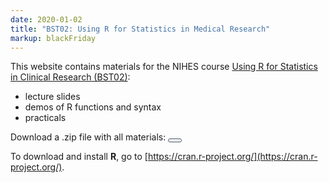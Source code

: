```yaml
---
date: 2020-01-02
title: "BST02: Using R for Statistics in Medical Research"
markup: blackFriday
---
```


<style>
.btn {
padding: 2px 10px; 
cursor: pointer; 
font-weight: bold;
background: #fff; 
color: #485167;
border-radius: 5px; 
border: 1px solid #485167; 
font-size: 100%;
}


/* Darker background on mouse-over */
.btn:hover {
  color: #fff;
background: #485167;
border: 1px solid #485167;
}
</style>


This website contains materials for the NIHES course [Using R for Statistics in Clinical Research (BST02)](https://www.nihes.com/course/bst02_using_r_for_statistics_in_medical_research/):

* lecture slides
* demos of R functions and syntax
* practicals

Download a .zip file with all materials: <a href="/slide/BST02_2021.zip">
<button class="btn"><i class="fa fa-download"></i></button>
</a>

To download and install **R**, go to [https://cran.r-project.org/](https://cran.r-project.org/).

